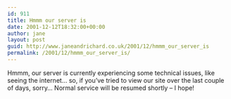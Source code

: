 ```yaml
---
id: 911
title: Hmmm our server is
date: 2001-12-12T18:32:00+00:00
author: jane
layout: post
guid: http://www.janeandrichard.co.uk/2001/12/hmmm_our_server_is
permalink: /2001/12/hmmm_our_server_is/
---
```

Hmmm, our server is currently experiencing some technical issues, like seeing the internet&#8230; so, if you&#8217;ve tried to view our site over the last couple of days, sorry&#8230; Normal service will be resumed shortly &#8211; I hope!